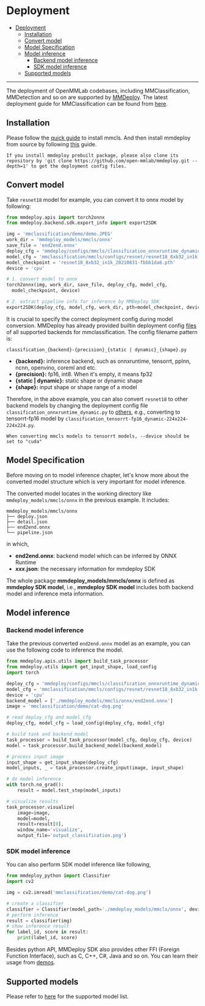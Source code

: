 # Deployment

- [Deployment](#deployment)
  - [Installation](#installation)
  - [Convert model](#convert-model)
  - [Model Specification](#model-specification)
  - [Model inference](#model-inference)
    - [Backend model inference](#backend-model-inference)
    - [SDK model inference](#sdk-model-inference)
  - [Supported models](#supported-models)

______________________________________________________________________


The deployment of OpenMMLab codebases, including MMClassification, MMDetection and so on are supported by [MMDeploy](https://github.com/open-mmlab/mmdeploy).
The latest deployment guide for MMClassification can be found from [here](https://mmdeploy.readthedocs.io/en/1.x/04-supported-codebases/mmcls.html).

## Installation

Please follow the [quick guide](https://github.com/open-mmlab/mmclassification/tree/1.x#installation) to install mmcls. And then install mmdeploy from source by following [this](https://mmdeploy.readthedocs.io/en/1.x/get_started.html#installation) guide.

```{note}
If you install mmdeploy prebuilt package, please also clone its repository by 'git clone https://github.com/open-mmlab/mmdeploy.git --depth=1' to get the deployment config files.
```


## Convert model

Take `resnet18` model for example, you can convert it to onnx model by following:

```python
from mmdeploy.apis import torch2onnx
from mmdeploy.backend.sdk.export_info import export2SDK

img = 'mmclassification/demo/demo.JPEG'
work_dir = 'mmdeploy_models/mmcls/onnx'
save_file = 'end2end.onnx'
deploy_cfg = 'mmdeploy/configs/mmcls/classification_onnxruntime_dynamic.py'
model_cfg = 'mmclassification/mmcls/configs/resnet/resnet18_8xb32_in1k.py'
model_checkpoint = 'resnet18_8xb32_in1k_20210831-fbbb1da6.pth'
device = 'cpu'

# 1. convert model to onnx
torch2onnx(img, work_dir, save_file, deploy_cfg, model_cfg,
  model_checkpoint, device)

# 2. extract pipeline info for inference by MMDeploy SDK
export2SDK(deploy_cfg, model_cfg, work_dir, pth=model_checkpoint, device=device)
```

It is crucial to specify the correct deployment config during model conversion. MMDeploy has already provided builtin deployment config [files](https://github.com/open-mmlab/mmdeploy/tree/1.x/configs/mmcls) of all supported backends for mmclassification. The config filename pattern is:

```
classification_{backend}-{precision}_{static | dynamic}_{shape}.py
```

- **{backend}:** inference backend, such as onnxruntime, tensorrt, pplnn, ncnn, openvino, coreml and etc.
- **{precision}:** fp16, int8. When it's empty, it means fp32
- **{static | dynamic}:** static shape or dynamic shape
- **{shape}:** input shape or shape range of a model

Therefore, in the above example, you can also convert `resnet18` to other backend models by changing the deployment config file `classification_onnxruntime_dynamic.py` to [others](https://github.com/open-mmlab/mmdeploy/tree/1.x/configs/mmcls), e.g., converting to tensorrt-fp16 model by `classification_tensorrt-fp16_dynamic-224x224-224x224.py`.

```{tip}
When converting mmcls models to tensorrt models, --device should be set to "cuda"
```

## Model Specification

Before moving on to model inference chapter, let's know more about the converted model structure which is very important for model inference.

The converted model locates in the working directory like `mmdeploy_models/mmcls/onnx` in the previous example. It includes:

```
mmdeploy_models/mmcls/onnx
├── deploy.json
├── detail.json
├── end2end.onnx
└── pipeline.json
```

in which,

- **end2end.onnx**: backend model which can be inferred by ONNX Runtime
- ***xxx*.json**: the necessary information for mmdeploy SDK

The whole package **mmdeploy_models/mmcls/onnx** is defined as **mmdeploy SDK model**, i.e., **mmdeploy SDK model** includes both backend model and inference meta information.

## Model inference

### Backend model inference

Take the previous converted `end2end.onnx` model as an example, you can use the following code to inference the model.

```python
from mmdeploy.apis.utils import build_task_processor
from mmdeploy.utils import get_input_shape, load_config
import torch

deploy_cfg = 'mmdeploy/configs/mmcls/classification_onnxruntime_dynamic.py'
model_cfg = 'mmclassification/mmcls/configs/resnet/resnet18_8xb32_in1k.py'
device = 'cpu'
backend_model = ['./mmdeploy_models/mmcls/onnx/end2end.onnx']
image = 'mmclassification/demo/cat-dog.png'

# read deploy_cfg and model_cfg
deploy_cfg, model_cfg = load_config(deploy_cfg, model_cfg)

# build task and backend model
task_processor = build_task_processor(model_cfg, deploy_cfg, device)
model = task_processor.build_backend_model(backend_model)

# process input image
input_shape = get_input_shape(deploy_cfg)
model_inputs, _ = task_processor.create_input(image, input_shape)

# do model inference
with torch.no_grad():
    result = model.test_step(model_inputs)

# visualize results
task_processor.visualize(
    image=image,
    model=model,
    result=result[0],
    window_name='visualize',
    output_file='output_classification.png')
```

### SDK model inference

You can also perform SDK model inference like following,

```python
from mmdeploy_python import Classifier
import cv2

img = cv2.imread('mmclassification/demo/cat-dog.png')

# create a classifier
classifier = Classifier(model_path='./mmdeploy_models/mmcls/onnx', device_name='cpu', device_id=0)
# perform inference
result = classifier(img)
# show inference result
for label_id, score in result:
    print(label_id, score)
```

Besides python API, MMDeploy SDK also provides other FFI (Foreign Function Interface), such as C, C++, C#, Java and so on. You can learn their usage from [demos](https://github.com/open-mmlab/mmdeploy/tree/1.x/demo).

## Supported models

Please refer to [here](https://mmdeploy.readthedocs.io/en/1.x/04-supported-codebases/mmcls.html#supported-models) for the supported model list.
